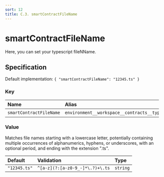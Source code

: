 ```yaml
---
sort: 12
title: C.3. smartContractFileName
---
```


# smartContractFileName

Here, you can set your typescript fileNName.


## Specification

Default implementation: ```{ "smartContractFileName": "12345.ts" }```

### Key

| **Name** | **Alias** | **Methods** | **Category** |  
|:--|:--|:--|:--|
| ```smartContractFileName``` | ```environment__workspace__contracts__typescript__fileName``` | [deployContract](../methods//deployContract.html#options) | [Workspace](../options/#workspace) |

### Value

Matches file names starting with a lowercase letter, potentially containing multiple occurrences of alphanumerics, hyphens, or underscores, with an optional period, and ending with the extension ".ts".

| **Default** | **Validation** | **Type** |
|:--|:--|:--|
| ```"12345.ts"``` | ```^[a-z](?:[a-z0-9_-]*\.?)+\.ts``` | ```string``` |

